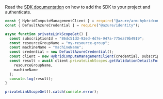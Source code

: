 Read the [SDK documentation](https://github.com/Azure/azure-sdk-for-js/blob/%40azure%2Farm-hybridcompute_3.1.0-beta.1/sdk/hybridcompute/arm-hybridcompute/README.md) on how to add the SDK to your project and authenticate.

```javascript
const { HybridComputeManagementClient } = require("@azure/arm-hybridcompute");
const { DefaultAzureCredential } = require("@azure/identity");

async function privateLinkScopeGet() {
  const subscriptionId = "86dc51d3-92ed-4d7e-947a-775ea79b4919";
  const resourceGroupName = "my-resource-group";
  const machineName = "machineName";
  const credential = new DefaultAzureCredential();
  const client = new HybridComputeManagementClient(credential, subscriptionId);
  const result = await client.privateLinkScopes.getValidationDetailsForMachine(
    resourceGroupName,
    machineName
  );
  console.log(result);
}

privateLinkScopeGet().catch(console.error);
```
